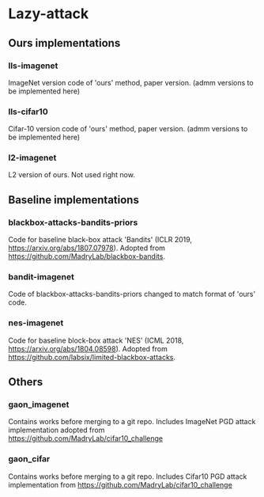 # Lazy-attack



## Ours implementations

### lls-imagenet

ImageNet version code of 'ours' method, paper version.
(admm versions to be implemented here)

### lls-cifar10

Cifar-10 version code of 'ours' method, paper version.
(admm versions to be implemented here)

### l2-imagenet

L2 version of ours. Not used right now.



## Baseline implementations

### blackbox-attacks-bandits-priors

Code for baseline black-box attack 'Bandits' (ICLR 2019, https://arxiv.org/abs/1807.07978).
Adopted from https://github.com/MadryLab/blackbox-bandits.

### bandit-imagenet

Code of blackbox-attacks-bandits-priors changed to match format of 'ours' code.

### nes-imagenet

Code for baseline block-box attack 'NES' (ICML 2018, https://arxiv.org/abs/1804.08598).
Adopted from https://github.com/labsix/limited-blackbox-attacks.



## Others

### gaon_imagenet

Contains works before merging to a git repo.
Includes ImageNet PGD attack implementation adopted from https://github.com/MadryLab/cifar10_challenge

### gaon_cifar

Contains works before merging to a git repo.
Includes Cifar10 PGD attack implementation from https://github.com/MadryLab/cifar10_challenge
